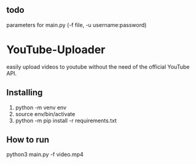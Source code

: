 ## todo
parameters for main.py (-f file, -u username:password)



YouTube-Uploader
===============
easily upload videos to youtube without the need of the official YouTube API.

Installing 
---------------

1. python -m venv env
2. source env/bin/activate
3. python -m pip install -r requirements.txt

How to run
---------------

python3 main.py -f video.mp4

